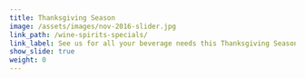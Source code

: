 ```yaml
---
title: Thanksgiving Season
image: /assets/images/nov-2016-slider.jpg
link_path: /wine-spirits-specials/
link_label: See us for all your beverage needs this Thanksgiving Season.
show_slide: true
weight: 0
---
```



